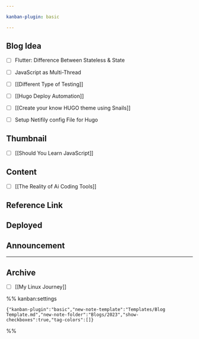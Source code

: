 ```yaml
---

kanban-plugin: basic

---
```


## Blog Idea

- [ ] Flutter: Difference Between Stateless & State
- [ ] JavaScript as Multi-Thread
- [ ] [[Different Type of Testing]]
- [ ] [[Hugo Deploy Automation]]
- [ ] [[Create your know HUGO  theme using Snails]]
- [ ] Setup Netifily config File for Hugo


## Thumbnail

- [ ] [[Should You Learn JavaScript]]


## Content

- [ ] [[The Reality of Ai Coding Tools]]


## Reference Link



## Deployed



## Announcement



***

## Archive

- [ ] [[My Linux Journey]]

%% kanban:settings
```
{"kanban-plugin":"basic","new-note-template":"Templates/Blog Template.md","new-note-folder":"Blogs/2023","show-checkboxes":true,"tag-colors":[]}
```
%%